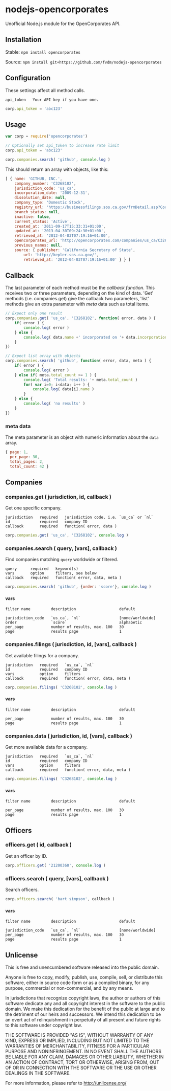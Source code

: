 nodejs-opencorporates
=====================

Unofficial Node.js module for the OpenCorporates API.


Installation
------------

Stable: `npm install opencorporates`

Source: `npm install git+https://github.com/fvdm/nodejs-opencorporates`


Configuration
-------------

These settings affect all method calls.

	api_token   Your API key if you have one.

```js
corp.api_token = 'abc123'
```


Usage
-----

```js
var corp = require('opencorporates')

// Optionally set api_token to increase rate limit
corp.api_token = 'abc123'

corp.companies.search( 'github', console.log )
```

This should return an array with objects, like this:

```js
[ { name: 'GITHUB, INC.',
    company_number: 'C3268102',
    jurisdiction_code: 'us_ca',
    incorporation_date: '2009-12-31',
    dissolution_date: null,
    company_type: 'Domestic Stock',
    registry_url: 'https://businessfilings.sos.ca.gov/frmDetail.asp?CorpID=03268102',
    branch_status: null,
    inactive: false,
    current_status: 'Active',
    created_at: '2011-09-17T15:33:31+01:00',
    updated_at: '2013-04-30T09:24:30+01:00',
    retrieved_at: '2012-04-03T07:19:16+01:00',
    opencorporates_url: 'http://opencorporates.com/companies/us_ca/C3268102',
    previous_names: null,
    source: { publisher: 'California Secretary of State',        url: 'http://kepler.sos.ca.gov/',        retrieved_at: '2012-04-03T07:19:16+01:00' } } ]
```


Callback
--------

The last parameter of each method must be the *callback function*. This receives two or three parameters, depending on the kind of data. 'Get' methods (i.e. companies.get) give the callback two parameters, 'list' methods give an extra parameter with *meta* data such as total items.

```js
// Expect only one result
corp.companies.get( 'us_ca', 'C3268102', function( error, data ) {
	if( error ) {
		console.log( error )
	} else {
		console.log( data.name +' incorporated on '+ data.incorporation_date )
	}
})

// Expect list array with objects
corp.companies.search( 'github', function( error, data, meta ) {
	if( error ) {
		console.log( error )
	} else if( meta.total_count >= 1 ) {
		console.log( 'Total results: '+ meta.total_count )
		for( var i=0; i<data; i++ ) {
			console.log( data[i].name )
		}
	} else {
		console.log( 'no results' )
	}
})
```

### meta data

The meta parameter is an object with numeric information about the `data` array.

```js
{ page: 1,
  per_page: 30,
  total_pages: 2,
  total_count: 42 }
```


Companies
---------

### companies.get ( jurisdiction, id, callback )

Get one specific company.

	jurisdiction   required   jurisdiction code, i.e. `us_ca` or `nl`
	id             required   company ID
	callback       required   function( error, data )


```js
corp.companies.get( 'us_ca', 'C3268102', console.log )
```


### companies.search ( query, [vars], callback )

Find companies matching `query` worldwide or filtered.

	query      required   keyword(s)
	vars       option     filters, see below
	callback   required   function( error, data, meta )

```js
corp.companies.search( 'github', {order: 'score'}, console.log )
```

#### vars

	filter name         description                   default
	
	jurisdiction_code   `us_ca`, `nl`                 [none/worldwide]
	order               `score`                       alphabetic
	per_page            number of results, max. 100   30
	page                results page                  1


### companies.filings ( jurisdiction, id, [vars], callback )

Get available filings for a company.

	jurisdiction   required   `us_ca`, `nl`
	id             required   company ID
	vars           option     filters
	callback       required   function( error, data, meta )

```js
corp.companies.filings( 'C3268102', console.log )
```

#### vars

	filter name         description                   default
	
	per_page            number of results, max. 100   30
	page                results page                  1


### companies.data ( jurisdiction, id, [vars], callback )

Get more available data for a company.

	jurisdiction   required   `us_ca`, `nl`
	id             required   company ID
	vars           option     filters
	callback       required   function( error, data, meta )

```js
corp.companies.filings( 'C3268102', console.log )
```

#### vars

	filter name         description                   default
	
	per_page            number of results, max. 100   30
	page                results page                  1


Officers
--------

### officers.get ( id, callback )

Get an officer by ID.

```js
corp.officers.get( '21200360', console.log )
```


### officers.search ( query, [vars], callback )

Search officers.

```js
corp.officers.search( 'bart simpson', callback )
```

#### vars

	filter name         description                   default
	
	jurisdiction_code   `us_ca`, `nl`                 [none/worldwide]
	per_page            number of results, max. 100   30
	page                results page                  1


Unlicense
---------

This is free and unencumbered software released into the public domain.

Anyone is free to copy, modify, publish, use, compile, sell, or
distribute this software, either in source code form or as a compiled
binary, for any purpose, commercial or non-commercial, and by any
means.

In jurisdictions that recognize copyright laws, the author or authors
of this software dedicate any and all copyright interest in the
software to the public domain. We make this dedication for the benefit
of the public at large and to the detriment of our heirs and
successors. We intend this dedication to be an overt act of
relinquishment in perpetuity of all present and future rights to this
software under copyright law.

THE SOFTWARE IS PROVIDED "AS IS", WITHOUT WARRANTY OF ANY KIND,
EXPRESS OR IMPLIED, INCLUDING BUT NOT LIMITED TO THE WARRANTIES OF
MERCHANTABILITY, FITNESS FOR A PARTICULAR PURPOSE AND NONINFRINGEMENT.
IN NO EVENT SHALL THE AUTHORS BE LIABLE FOR ANY CLAIM, DAMAGES OR
OTHER LIABILITY, WHETHER IN AN ACTION OF CONTRACT, TORT OR OTHERWISE,
ARISING FROM, OUT OF OR IN CONNECTION WITH THE SOFTWARE OR THE USE OR
OTHER DEALINGS IN THE SOFTWARE.

For more information, please refer to <http://unlicense.org/>
